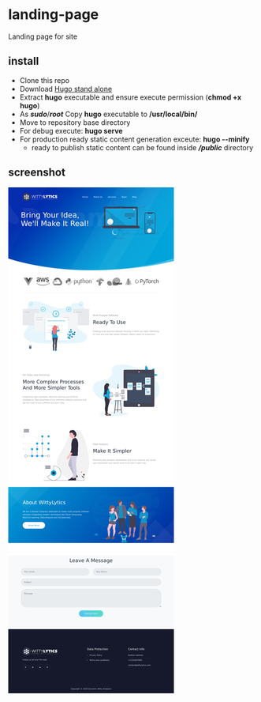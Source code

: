 # landing-page
Landing page for site

## install
- Clone this repo
- Download [Hugo stand alone](https://github.com/gohugoio/hugo/releases/download/v0.62.2/hugo_extended_0.62.2_Linux-64bit.tar.gz)
- Extract **hugo** executable and ensure execute permission (**chmod +x hugo**)
- As ***sudo***/***root*** Copy **hugo** executable to **/usr/local/bin/** 
- Move to repository base directory
- For debug execute: **hugo serve**
- For production ready static content generation exceute: **hugo --minify**
    - ready to publish static content can be found inside ***/public*** directory 

## screenshot

![](site.png)
